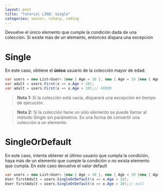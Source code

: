 ```yaml
---
layout: post
title: "Tutorial LINQ: Single"
categories: senior, csharp, coding
---
```


Devuelve el único elemento que cumple la<!--more--> condición dada de una colección. Si existe más de un elemento, entonces dispara una excepción

# Single
En este caso, obtiene el **único** usuario de la colección mayor de edad.

```csharp
var users = new List<User> {new { Age = 10 }, new { Age = 19 }new { Age = 10 }, new { Age = 11 }}
var adult = users.First(x => x.Age > 18);
var adult = users.First(x => x.Age > 10);// ERROR
```

> **Nota 1:** Si la colección está vacía, disparará una excepción en tiempo de ejecución.

> **Nota 2:** Si la colección tiene un sólo elemento se puede llamar al método Single sin parámetros. Es una forma de convertir una colección a un elemento.

# SingleOrDefault
En este caso, intenta obtener el último usuario que cumpla la condición, haya más de un elemento que cumple la condición o no exista elemento que cumpla. En este caso devuelve el valor default

```csharp
var users = new List<User> {new { Age = 10 }, new { Age = 19 }new { Age = 10 }, new { Age = 11 }}
User firstAdult = users.SingleOrDefault(x => x.Age > 18);
User firstAdult = users.SingleOrDefault(x => x.Age > 10);// null
```
